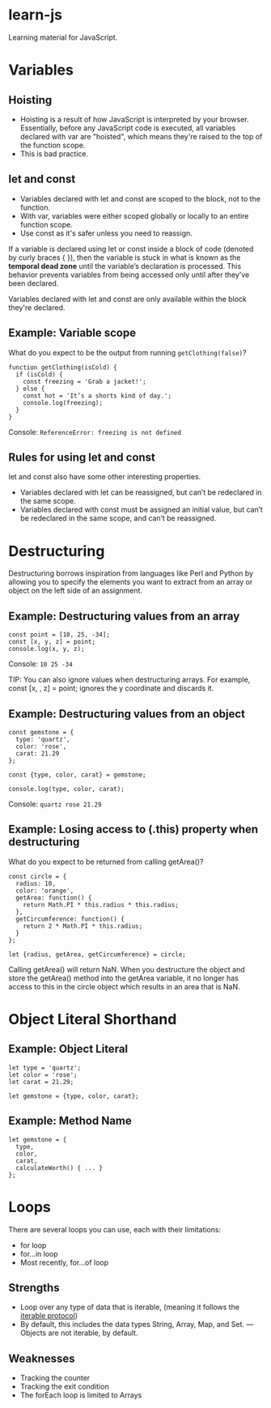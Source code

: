 # learn-js
Learning material for JavaScript.

# Variables

## Hoisting
- Hoisting is a result of how JavaScript is interpreted by your browser. Essentially, before any JavaScript code is executed, all variables declared with var are "hoisted", which means they're raised to the top of the function scope.
- This is bad practice.

## let and const
- Variables declared with let and const are scoped to the block, not to the function. 
- With var, variables were either scoped globally or locally to an entire function scope.
- Use const as it's safer unless you need to reassign.

If a variable is declared using let or const inside a block of code (denoted by curly braces { }), then the variable is stuck in what is known as the **temporal dead zone** until the variable’s declaration is processed. This behavior prevents variables from being accessed only until after they’ve been declared.

Variables declared with let and const are only available within the block they're declared.

## Example: Variable scope
What do you expect to be the output from running `getClothing(false)`?
```
function getClothing(isCold) {
  if (isCold) {
    const freezing = 'Grab a jacket!';
  } else {
    const hot = 'It’s a shorts kind of day.';
    console.log(freezing);
  }
}
```
Console: `ReferenceError: freezing is not defined`

## Rules for using let and const
let and const also have some other interesting properties.

- Variables declared with let can be reassigned, but can’t be redeclared in the same scope.
- Variables declared with const must be assigned an initial value, but can’t be redeclared in the same scope, and can’t be reassigned.




# Destructuring
Destructuring borrows inspiration from languages like Perl and Python by allowing you to specify the elements you want to extract from an array or object on the left side of an assignment.

## Example: Destructuring values from an array
```
const point = [10, 25, -34];
const [x, y, z] = point;
console.log(x, y, z);
```
Console: `10 25 -34`

TIP: You can also ignore values when destructuring arrays. For example, const [x, , z] = point; ignores the y coordinate and discards it.

## Example: Destructuring values from an object
```
const gemstone = {
  type: 'quartz',
  color: 'rose',
  carat: 21.29
};

const {type, color, carat} = gemstone;

console.log(type, color, carat);
```
Console: `quartz rose 21.29`

## Example: Losing access to (.this) property when destructuring
What do you expect to be returned from calling getArea()?

```
const circle = {
  radius: 10,
  color: 'orange',
  getArea: function() {
    return Math.PI * this.radius * this.radius;
  },
  getCircumference: function() {
    return 2 * Math.PI * this.radius;
  }
};

let {radius, getArea, getCircumference} = circle;
```

Calling getArea() will return NaN. When you destructure the object and store the getArea() method into the getArea variable, it no longer has access to this in the circle object which results in an area that is NaN.

# Object Literal Shorthand

## Example: Object Literal
```
let type = 'quartz';
let color = 'rose';
let carat = 21.29;

let gemstone = {type, color, carat};
```

## Example: Method Name
```
let gemstone = {
  type,
  color,
  carat,
  calculateWorth() { ... }
};
```

# Loops

There are several loops you can use, each with their limitations:
- for loop
- for...in loop
- Most recently, for...of loop

## Strengths
- Loop over any type of data that is iterable, (meaning it follows the [iterable protocol](https://developer.mozilla.org/en-US/docs/Web/JavaScript/Reference/Iteration_protocols))
- By default, this includes the data types String, Array, Map, and Set.
— Objects are not iterable, by default.

## Weaknesses
- Tracking the counter
- Tracking the exit condition
- The forEach loop is limited to Arrays

